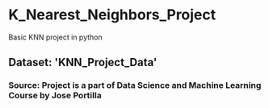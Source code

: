 # K_Nearest_Neighbors_Project
Basic KNN project in python

## Dataset: 'KNN_Project_Data'

### Source: Project is a part of Data Science and Machine Learning Course by Jose Portilla
